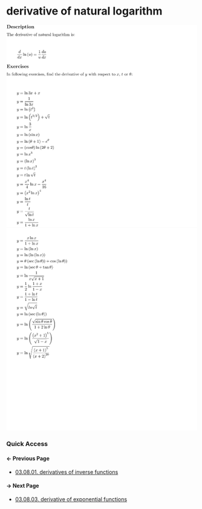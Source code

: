# derivative of natural logarithm

![images may take a while to load...](02.derivative-of-natural-logarithm-0.png)
![images may take a while to load...](02.derivative-of-natural-logarithm-1.png)

### Quick Access

#### &#8592; Previous Page

* [03.08.01. derivatives of inverse functions](./../../03.derivatives/08.inverse_functions_and_logarithms/01.derivative-of-inverse-functions.md)

#### &#8594; Next Page

* [03.08.03. derivative of exponential functions](./../../03.derivatives/08.inverse_functions_and_logarithms/03.derivative-of-exponential-functions.md)
